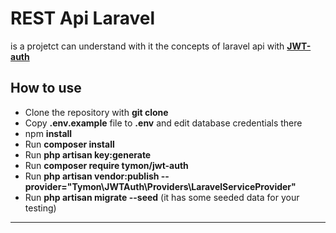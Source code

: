 # REST Api Laravel
is a projetct can understand with it the concepts of laravel api with **[JWT-auth](https://jwt-auth.readthedocs.io/en/develop/)**




## How to use

- Clone the repository with __git clone__
- Copy __.env.example__ file to __.env__ and edit database credentials there
- npm __install__
- Run __composer install__
- Run __php artisan key:generate__
- Run __composer require tymon/jwt-auth__
- Run __php artisan vendor:publish --provider="Tymon\JWTAuth\Providers\LaravelServiceProvider"__
- Run __php artisan migrate --seed__ (it has some seeded data for your testing)

---